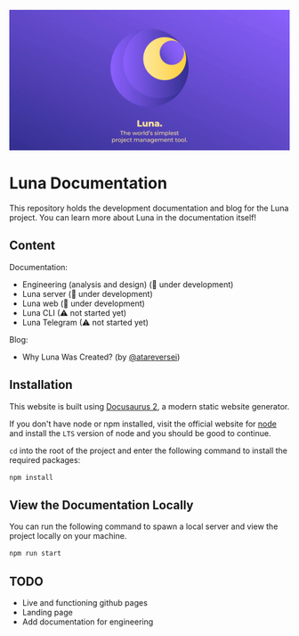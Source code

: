 ![image](./static/img/luna-github-social-banner-readme-compressed-v2.webp)

# Luna Documentation

This repository holds the development documentation and blog for the Luna project. You can learn more about Luna in the documentation itself!

## Content

Documentation:

- Engineering (analysis and design) (🚧 under development)
- Luna server (🚧 under development)
- Luna web (🚧 under development)
- Luna CLI (⚠ not started yet)
- Luna Telegram (⚠ not started yet)

Blog:

- Why Luna Was Created? (by [@atareversei](https://github.com/atareversei))

## Installation

This website is built using [Docusaurus 2](https://docusaurus.io/), a modern static website generator.

If you don't have node or npm installed, visit the official website for [node](https://nodejs.org/en) and install the `LTS` version of node and you should be good to continue.

`cd` into the root of the project and enter the following command to install the required packages:

```bash
npm install
```

## View the Documentation Locally

You can run the following command to spawn a local server and view the project locally on your machine.

```bash
npm run start
```

## TODO

- Live and functioning github pages
- Landing page
- Add documentation for engineering
